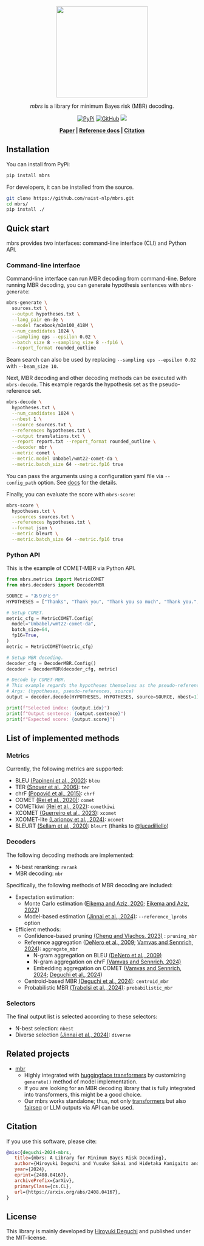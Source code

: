 <p align="center">
<img src="https://raw.githubusercontent.com/naist-nlp/mbrs/main/docs/icon.svg" height="240px">
</p>

<p align="center">
<i>mbrs</i> is a library for minimum Bayes risk (MBR) decoding.
</p>

<p align="center">
<a href="https://pypi.org/project/mbrs"><img alt="PyPi" src="https://img.shields.io/pypi/v/mbrs"></a>
<a href="https://github.com/naist-nlp/mbrs/blob/main/LICENSE"><img alt="GitHub" src="https://img.shields.io/github/license/naist-nlp/mbrs.svg"></a>
<a href=""><img src="https://github.com/naist-nlp/mbrs/actions/workflows/ci.yaml/badge.svg"></a>
</p>
<p align="center">
<b>
      <a href="https://arxiv.org/abs/2408.04167">Paper</a> |
      <a href="https://mbrs.readthedocs.io">Reference docs</a> |
      <a href="https://github.com/naist-nlp/mbrs#citation">Citation</a>
</b>
</p>

## Installation

You can install from PyPi:

``` bash
pip install mbrs
```

For developers, it can be installed from the source.

``` bash
git clone https://github.com/naist-nlp/mbrs.git
cd mbrs/
pip install ./
```

## Quick start

mbrs provides two interfaces: command-line interface (CLI) and Python
API.

### Command-line interface

Command-line interface can run MBR decoding from command-line. Before
running MBR decoding, you can generate hypothesis sentences with
`mbrs-generate`:

``` bash
mbrs-generate \
  sources.txt \
  --output hypotheses.txt \
  --lang_pair en-de \
  --model facebook/m2m100_418M \
  --num_candidates 1024 \
  --sampling eps --epsilon 0.02 \
  --batch_size 8 --sampling_size 8 --fp16 \
  --report_format rounded_outline
```

Beam search can also be used by replacing
`--sampling eps --epsilon 0.02` with `--beam_size 10`.

Next, MBR decoding and other decoding methods can be executed with
`mbrs-decode`. This example regards the hypothesis set as the
pseudo-reference set.

``` bash
mbrs-decode \
  hypotheses.txt \
  --num_candidates 1024 \
  --nbest 1 \
  --source sources.txt \
  --references hypotheses.txt \
  --output translations.txt \
  --report report.txt --report_format rounded_outline \
  --decoder mbr \
  --metric comet \
  --metric.model Unbabel/wmt22-comet-da \
  --metric.batch_size 64 --metric.fp16 true
```

You can pass the arguments using a configuration yaml file via
`--config_path` option. See
[docs](https://mbrs.readthedocs.io/en/latest/yaml_config.html) for the
details.

Finally, you can evaluate the score with `mbrs-score`:

``` bash
mbrs-score \
  hypotheses.txt \
  --sources sources.txt \
  --references hypotheses.txt \
  --format json \
  --metric bleurt \
  --metric.batch_size 64 --metric.fp16 true
```

### Python API

This is the example of COMET-MBR via Python API.

``` python
from mbrs.metrics import MetricCOMET
from mbrs.decoders import DecoderMBR

SOURCE = "ありがとう"
HYPOTHESES = ["Thanks", "Thank you", "Thank you so much", "Thank you.", "thank you"]

# Setup COMET.
metric_cfg = MetricCOMET.Config(
  model="Unbabel/wmt22-comet-da",
  batch_size=64,
  fp16=True,
)
metric = MetricCOMET(metric_cfg)

# Setup MBR decoding.
decoder_cfg = DecoderMBR.Config()
decoder = DecoderMBR(decoder_cfg, metric)

# Decode by COMET-MBR.
# This example regards the hypotheses themselves as the pseudo-references.
# Args: (hypotheses, pseudo-references, source)
output = decoder.decode(HYPOTHESES, HYPOTHESES, source=SOURCE, nbest=1)

print(f"Selected index: {output.idx}")
print(f"Output sentence: {output.sentence}")
print(f"Expected score: {output.score}")
```

## List of implemented methods

### Metrics

Currently, the following metrics are supported:

-   BLEU [(Papineni et al., 2002)](https://aclanthology.org/P02-1040):
    `bleu`
-   TER [(Snover et al.,
    2006)](https://aclanthology.org/2006.amta-papers.25): `ter`
-   chrF [(Popović et al., 2015)](https://aclanthology.org/W15-3049):
    `chrf`
-   COMET [(Rei et al.,
    2020)](https://aclanthology.org/2020.emnlp-main.213): `comet`
-   COMETkiwi [(Rei et al.,
    2022)](https://aclanthology.org/2022.wmt-1.60): `cometkiwi`
-   XCOMET [(Guerreiro et al., 2023)](https://doi.org/10.1162/tacl_a_00683):
    `xcomet`
-   XCOMET-lite [(Larionov et al., 2024)](https://aclanthology.org/2024.emnlp-main.1223):
    `xcomet`
-   BLEURT [(Sellam et al.,
    2020)](https://aclanthology.org/2020.acl-main.704): `bleurt` (thanks
    to [\@lucadiliello](https://github.com/lucadiliello/bleurt-pytorch))

### Decoders

The following decoding methods are implemented:

-   N-best reranking: `rerank`
-   MBR decoding: `mbr`

Specifically, the following methods of MBR decoding are included:

-   Expectation estimation:
    -   Monte Carlo estimation ([Eikema and Aziz,
        2020](https://aclanthology.org/2020.coling-main.398); [Eikema
        and Aziz, 2022](https://aclanthology.org/2022.emnlp-main.754))
    -   Model-based estimation [(Jinnai et al.,
        2024)](https://proceedings.mlr.press/v235/jinnai24a.html): `--reference_lprobs`
        option
-   Efficient methods:
    -   Confidence-based pruning [(Cheng and Vlachos,
        2023)](https://aclanthology.org/2023.emnlp-main.767) :
        `pruning_mbr`
    -   Reference aggregation ([DeNero et al.,
        2009](https://aclanthology.org/P09-1064); [Vamvas and Sennrich,
        2024](https://aclanthology.org/2024.acl-short.71)): `aggregate_mbr`
        -   N-gram aggregation on BLEU [(DeNero et al.,
            2009)](https://aclanthology.org/P09-1064)
        -   N-gram aggregation on chrF [(Vamvas and Sennrich,
            2024)](https://aclanthology.org/2024.acl-short.71)
        -   Embedding aggregation on COMET ([Vamvas and Sennrich,
            2024](https://aclanthology.org/2024.acl-short.71); [Deguchi et al.,
            2024](https://aclanthology.org/2024.findings-acl.654))
    -   Centroid-based MBR [(Deguchi et al.,
        2024)](https://aclanthology.org/2024.findings-acl.654): `centroid_mbr`
    -   Probabilistic MBR [(Trabelsi et al.,
        2024)](https://arxiv.org/abs/2406.02832): `probabilistic_mbr`

### Selectors

The final output list is selected according to these selectors:

-   N-best selection: `nbest`
-   Diverse selection [(Jinnai et al., 2024)](https://aclanthology.org/2024.findings-acl.503): `diverse`

## Related projects

-   [mbr](https://github.com/ZurichNLP/mbr)
    -   Highly integrated with [huggingface
        transformers](https://huggingface.co/transformers) by
        customizing `generate()` method of model
        implementation.
    -   If you are looking for an MBR decoding library that is fully
        integrated into transformers, this might be a good choice.
    -   Our mbrs works standalone; thus, not only
        [transformers](https://huggingface.co/transformers) but also
        [fairseq](https://github.com/facebookresearch/fairseq) or LLM
        outputs via API can be used.

## Citation

If you use this software, please cite:

``` bibtex
@misc{deguchi-2024-mbrs,
   title={mbrs: A Library for Minimum Bayes Risk Decoding},
   author={Hiroyuki Deguchi and Yusuke Sakai and Hidetaka Kamigaito and Taro Watanabe},
   year={2024},
   eprint={2408.04167},
   archivePrefix={arXiv},
   primaryClass={cs.CL},
   url={https://arxiv.org/abs/2408.04167},
}
```

## License

This library is mainly developed by [Hiroyuki
Deguchi](https://sites.google.com/view/hdeguchi) and published under the
MIT-license.
